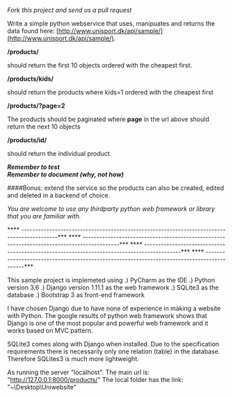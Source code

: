 _Fork this project and send us a pull request_

Write a simple python webservice that uses, manipuates and returns the data found here: [http://www.unisport.dk/api/sample/](http://www.unisport.dk/api/sample/).


**/products/**  


should return the first 10 objects ordered with the cheapest first.
 
**/products/kids/**
 
should return the products where kids=1 ordered with the cheapest first

**/products/?page=2**
 
 The products should be paginated where **page** in the url above should return the next 10 objects  

 **/products/id/**
 
should return the individual product.


 
**_Remember to test_**   
**_Remember to document (why, not how)_**

####Bonus:
 extend the service so the products can also be created, edited and deleted in a backend of choice.


_You are welcome to use any thirdparty python web framework or library that you are familiar with._  

**** -------------------------------------------------------------------------------------------***
**** -------------------------------------------------------------------------------------------***
**** -------------------------------------------------------------------------------------------***
**** -------------------------------------------------------------------------------------------***

This sample project is implemeted using 
	.) PyCharm as the IDE
	.) Python version 3.6
	.) Django version 1.11.1 as the web framework
	.) SQLite3 as the database
	.) Bootstrap 3 as front-end framework
	
I have chosen Django due to have none of experience in making a website with Python. The google results of python web framework shows that
Django is one of the most popular and powerful web framework and it works based on MVC pattern. 

SQLite3 comes along with Django when installed. Due to the specification requirements there is necessarily only one relation (table) in the database.
Therefore SQLites3 is much more lightweight. 

As running the server "localhost". The main url is: "http://127.0.0.1:8000/products/"
The local folder has the link: "~\Desktop\Uniwebsite\"